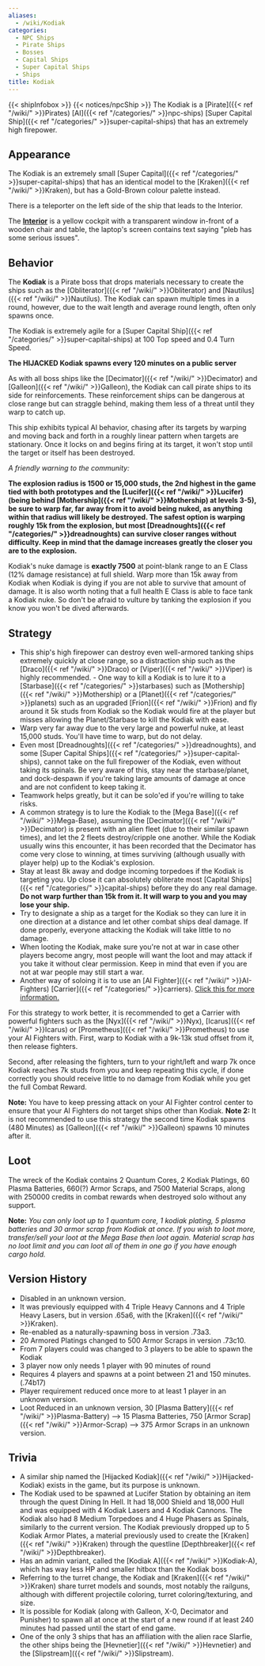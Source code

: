 ```yaml
---
aliases:
  - /wiki/Kodiak
categories:
  - NPC Ships
  - Pirate Ships
  - Bosses
  - Capital Ships
  - Super Capital Ships
  - Ships
title: Kodiak
---
```


{{< shipInfobox >}} {{< notices/npcShip >}} The Kodiak is a [Pirate]({{< ref "/wiki/" >}}Pirates) [AI]({{< ref "/categories/" >}}npc-ships) [Super Capital Ship]({{< ref "/categories/" >}}super-capital-ships) that has an extremely high firepower.

## Appearance

The Kodiak is an extremely small [Super Capital]({{< ref "/categories/" >}}super-capital-ships) that has an identical model to the [Kraken]({{< ref "/wiki/" >}}Kraken), but has a Gold-Brown colour palette instead.

There is a teleporter on the left side of the ship that leads to the Interior.

The **<u>Interior</u>** is a yellow cockpit with a transparent window in-front of a wooden chair and table, the laptop's screen contains text saying "pleb has some serious issues".

## Behavior

The **Kodiak** is a Pirate boss that drops materials necessary to create the ships such as the [Obliterator]({{< ref "/wiki/" >}}Obliterator) and [Nautilus]({{< ref "/wiki/" >}}Nautilus). The Kodiak can spawn multiple times in a round, however, due to the wait length and average round length, often only spawns once.

The Kodiak is extremely agile for a [Super Capital Ship]({{< ref "/categories/" >}}super-capital-ships) at 100 Top speed and 0.4 Turn Speed.

**The HIJACKED Kodiak spawns every 120 minutes on a public server**

As with all boss ships like the [Decimator]({{< ref "/wiki/" >}}Decimator) and [Galleon]({{< ref "/wiki/" >}}Galleon), the Kodiak can call pirate ships to its side for reinforcements. These reinforcement ships can be dangerous at close range but can straggle behind, making them less of a threat until they warp to catch up.

This ship exhibits typical AI behavior, chasing after its targets by warping and moving back and forth in a roughly linear pattern when targets are stationary. Once it locks on and begins firing at its target, it won't stop until the target or itself has been destroyed.

_A friendly warning to the community:_

**The explosion radius is 1500 or 15,000 studs, the 2nd highest in the game tied with both prototypes and the [Lucifer]({{< ref "/wiki/" >}}Lucifer) (being behind [Mothership]({{< ref "/wiki/" >}}Mothership) at levels 3-5), be sure to warp far, far away from it to avoid being nuked, as anything within that radius will likely be destroyed. The safest option is warping roughly 15k from the explosion, but most [Dreadnoughts]({{< ref "/categories/" >}}dreadnoughts) can survive closer ranges without difficulty. Keep in mind that the damage increases greatly the closer you are to the explosion.**

Kodiak's nuke damage is **exactly 7500** at point-blank range to an E Class (12% damage resistance) at full shield. Warp more than 15k away from Kodiak when Kodiak is dying if you are not able to survive that amount of damage. It is also worth noting that a full health E Class is able to face tank a Kodiak nuke. So don't be afraid to vulture by tanking the explosion if you know you won't be dived afterwards.

## Strategy

- This ship's high firepower can destroy even well-armored tanking ships extremely quickly at close range, so a distraction ship such as the [Draco]({{< ref "/wiki/" >}}Draco) or [Viper]({{< ref "/wiki/" >}}Viper) is highly recommended. - One way to kill a Kodiak is to lure it to a [Starbase]({{< ref "/categories/" >}}starbases) such as [Mothership]({{< ref "/wiki/" >}}Mothership) or a [Planet]({{< ref "/categories/" >}}planets) such as an upgraded [Frion]({{< ref "/wiki/" >}}Frion) and fly around it 5k studs from Kodiak so the Kodiak would fire at the player but misses allowing the Planet/Starbase to kill the Kodiak with ease.
- Warp very far away due to the very large and powerful nuke, at least 15,000 studs. You'll have time to warp, but do not delay.
- Even most [Dreadnoughts]({{< ref "/categories/" >}}dreadnoughts), and some [Super Capital Ships]({{< ref "/categories/" >}}super-capital-ships), cannot take on the full firepower of the Kodiak, even without taking its spinals. Be very aware of this, stay near the starbase/planet, and dock-despawn if you're taking large amounts of damage at once and are not confident to keep taking it.
- Teamwork helps greatly, but it can be solo'ed if you're willing to take risks.
- A common strategy is to lure the Kodiak to the [Mega Base]({{< ref "/wiki/" >}}Mega-Base), assuming the [Decimator]({{< ref "/wiki/" >}}Decimator) is present with an alien fleet (due to their similar spawn times), and let the 2 fleets destroy/cripple one another. While the Kodiak usually wins this encounter, it has been recorded that the Decimator has come very close to winning, at times surviving (although usually with player help) up to the Kodiak's explosion.
- Stay at least 8k away and dodge incoming torpedoes if the Kodiak is targeting you. Up close it can absolutely obliterate most [Capital Ships]({{< ref "/categories/" >}}capital-ships) before they do any real damage. **Do not warp further than 15k from it. It will warp to you and you may lose your ship.**
- Try to designate a ship as a target for the Kodiak so they can lure it in one direction at a distance and let other combat ships deal damage. If done properly, everyone attacking the Kodiak will take little to no damage.
- When looting the Kodiak, make sure you're not at war in case other players become angry, most people will want the loot and may attack if you take it without clear permission. Keep in mind that even if you are not at war people may still start a war.
- Another way of soloing it is to use an [AI Fighter]({{< ref "/wiki/" >}}AI-Fighters) [Carrier]({{< ref "/categories/" >}}carriers). <span class="mw-customtoggle-myDivision"><u>Click this for more information.</u></span>

<div class="mw-collapsible mw-collapsed" id="mw-customcollapsible-myDivision">

For this strategy to work better, it is recommended to get a Carrier with powerful fighters such as the [Nyx]({{< ref "/wiki/" >}}Nyx), [Icarus]({{< ref "/wiki/" >}}Icarus) or [Prometheus]({{< ref "/wiki/" >}}Prometheus) to use your AI Fighters with. First, warp to Kodiak with a 9k-13k stud offset from it, then release fighters.

Second, after releasing the fighters, turn to your right/left and warp 7k once Kodiak reaches 7k studs from you and keep repeating this cycle, if done correctly you should receive little to no damage from Kodiak while you get the full Combat Reward.

**Note:** You have to keep pressing attack on your AI Fighter control center to ensure that your AI Fighters do not target ships other than Kodiak. **Note 2:** It is not recommended to use this strategy the second time Kodiak spawns (480 Minutes) as [Galleon]({{< ref "/wiki/" >}}Galleon) spawns 10 minutes after it.

</div>

## Loot

The wreck of the Kodiak contains 2 Quantum Cores, 2 Kodiak Platings, 60 Plasma Batteries, 660(?) Armor Scraps, and 7500 Material Scraps, along with 250000 credits in combat rewards when destroyed solo without any support.

**Note:** _You can only loot up to 1 quantum core, 1 kodiak plating, 5 plasma batteries and 30 armor scrap from Kodiak at once. If you wish to loot more, transfer/sell your loot at the Mega Base then loot again. Material scrap has no loot limit and you can loot all of them in one go if you have enough cargo hold._

## Version History

- Disabled in an unknown version.
- It was previously equipped with 4 Triple Heavy Cannons and 4 Triple Heavy Lasers, but in version .65a6, with the [Kraken]({{< ref "/wiki/" >}}Kraken).
- Re-enabled as a naturally-spawning boss in version .73a3.
- 20 Armored Platings changed to 500 Armor Scraps in version .73c10.
- From 7 players could was changed to 3 players to be able to spawn the Kodiak
- 3 player now only needs 1 player with 90 minutes of round
- Requires 4 players and spawns at a point between 21 and 150 minutes. (.74b17)
- Player requirement reduced once more to at least 1 player in an unknown version.
- Loot Reduced in an unknown version, 30 [Plasma Battery]({{< ref "/wiki/" >}}Plasma-Battery) --> 15 Plasma Batteries, 750 [Armor Scrap]({{< ref "/wiki/" >}}Armor-Scrap) --> 375 Armor Scraps in an unknown version.

## Trivia

- A similar ship named the [Hijacked Kodiak]({{< ref "/wiki/" >}}Hijacked-Kodiak) exists in the game, but its purpose is unknown.
- The Kodiak used to be spawned at Lucifer Station by obtaining an item through the quest Dining In Hell. It had 18,000 Shield and 18,000 Hull and was equipped with 4 Kodiak Lasers and 4 Kodiak Cannons. The Kodiak also had 8 Medium Torpedoes and 4 Huge Phasers as Spinals, similarly to the current version. The Kodiak previously dropped up to 5 Kodiak Armor Plates, a material previously used to create the [Kraken]({{< ref "/wiki/" >}}Kraken) through the questline [Depthbreaker]({{< ref "/wiki/" >}}Depthbreaker).
- Has an admin variant, called the [Kodiak A]({{< ref "/wiki/" >}}Kodiak-A), which has way less HP and smaller hitbox than the Kodiak boss
- Referring to the turret change, the Kodiak and [Kraken]({{< ref "/wiki/" >}}Kraken) share turret models and sounds, most notably the railguns, although with different projectile coloring, turret coloring/texturing, and size.
- It is possible for Kodiak (along with Galleon, X-0, Decimator and Punisher) to spawn all at once at the start of a new round if at least 240 minutes had passed until the start of end game.
- One of the only 3 ships that has an affiliation with the alien race Slarfie, the other ships being the [Hevnetier]({{< ref "/wiki/" >}}Hevnetier) and the [Slipstream]({{< ref "/wiki/" >}}Slipstream).
